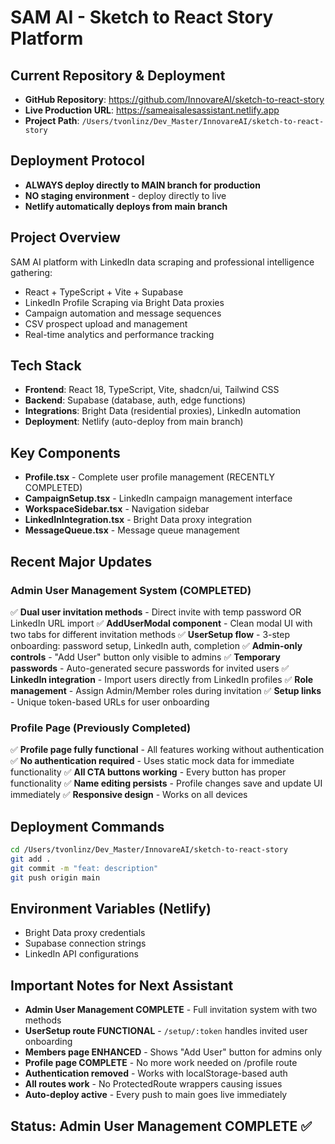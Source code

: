 # SAM AI - Sketch to React Story Platform

## Current Repository & Deployment
- **GitHub Repository**: https://github.com/InnovareAI/sketch-to-react-story
- **Live Production URL**: https://sameaisalesassistant.netlify.app
- **Project Path**: `/Users/tvonlinz/Dev_Master/InnovareAI/sketch-to-react-story`

## Deployment Protocol
- **ALWAYS deploy directly to MAIN branch for production**
- **NO staging environment** - deploy directly to live
- **Netlify automatically deploys from main branch**

## Project Overview
SAM AI platform with LinkedIn data scraping and professional intelligence gathering:
- React + TypeScript + Vite + Supabase
- LinkedIn Profile Scraping via Bright Data proxies
- Campaign automation and message sequences
- CSV prospect upload and management
- Real-time analytics and performance tracking

## Tech Stack
- **Frontend**: React 18, TypeScript, Vite, shadcn/ui, Tailwind CSS
- **Backend**: Supabase (database, auth, edge functions)
- **Integrations**: Bright Data (residential proxies), LinkedIn automation
- **Deployment**: Netlify (auto-deploy from main branch)

## Key Components
- **Profile.tsx** - Complete user profile management (RECENTLY COMPLETED)
- **CampaignSetup.tsx** - LinkedIn campaign management interface
- **WorkspaceSidebar.tsx** - Navigation sidebar
- **LinkedInIntegration.tsx** - Bright Data proxy integration
- **MessageQueue.tsx** - Message queue management

## Recent Major Updates
### Admin User Management System (COMPLETED)
✅ **Dual user invitation methods** - Direct invite with temp password OR LinkedIn URL import
✅ **AddUserModal component** - Clean modal UI with two tabs for different invitation methods
✅ **UserSetup flow** - 3-step onboarding: password setup, LinkedIn auth, completion
✅ **Admin-only controls** - "Add User" button only visible to admins
✅ **Temporary passwords** - Auto-generated secure passwords for invited users
✅ **LinkedIn integration** - Import users directly from LinkedIn profiles
✅ **Role management** - Assign Admin/Member roles during invitation
✅ **Setup links** - Unique token-based URLs for user onboarding

### Profile Page (Previously Completed)
✅ **Profile page fully functional** - All features working without authentication
✅ **No authentication required** - Uses static mock data for immediate functionality
✅ **All CTA buttons working** - Every button has proper functionality
✅ **Name editing persists** - Profile changes save and update UI immediately
✅ **Responsive design** - Works on all devices

## Deployment Commands
```bash
cd /Users/tvonlinz/Dev_Master/InnovareAI/sketch-to-react-story
git add .
git commit -m "feat: description"
git push origin main
```

## Environment Variables (Netlify)
- Bright Data proxy credentials
- Supabase connection strings
- LinkedIn API configurations

## Important Notes for Next Assistant
- **Admin User Management COMPLETE** - Full invitation system with two methods
- **UserSetup route FUNCTIONAL** - `/setup/:token` handles invited user onboarding
- **Members page ENHANCED** - Shows "Add User" button for admins only
- **Profile page COMPLETE** - No more work needed on /profile route
- **Authentication removed** - Works with localStorage-based auth
- **All routes work** - No ProtectedRoute wrappers causing issues
- **Auto-deploy active** - Every push to main goes live immediately

## Status: Admin User Management COMPLETE ✅